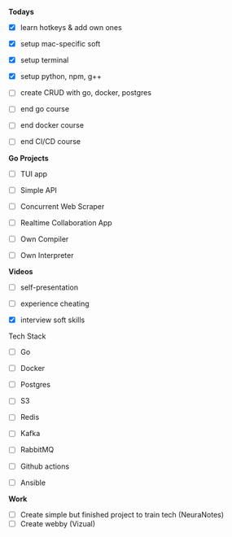 
**Todays**
- [x] learn hotkeys & add own ones
- [x] setup mac-specific soft
- [x] setup terminal
- [x] setup python, npm, g++
- [ ] create CRUD with go, docker, postgres
- [ ] end go course
- [ ] end docker course
- [ ] end CI/CD course


**Go Projects**
- [ ] TUI app
- [ ] Simple API
- [ ] Concurrent Web Scraper
- [ ] Realtime Collaboration App
- [ ] Own Compiler
- [ ] Own Interpreter


**Videos**
- [ ] self-presentation
- [ ] experience cheating
- [x] interview soft skills


Tech Stack
- [ ] Go
- [ ] Docker
- [ ] Postgres
- [ ] S3
- [ ] Redis
- [ ] Kafka
- [ ] RabbitMQ
- [ ] Github actions
- [ ] Ansible


**Work**
- [ ] Create simple but finished project to train tech (NeuraNotes)
- [ ] Create webby (Vizual)